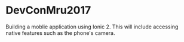 # DevConMru2017
Building a moblie application using Ionic 2. This will include accessing native features such as the phone's camera. 
